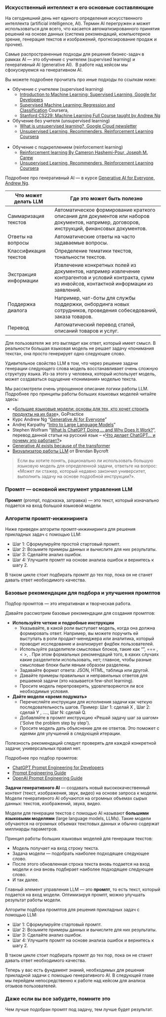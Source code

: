 
### Искусственный интеллект и его основные составляющие

На сегодняшний день нет единого определения искусственного интеллекта (artificial intelligence, AI). Термин AI перегружен и может использоваться для всего, что касается автоматизированного принятия решений на основе данных (система рекомендаций, компьютерное зрение, генерация текстов и изображений, прогнозирование продаж и прочее).

Самые распространенные подходы для решения бизнес-задач в рамках AI — это обучение с учителем (supervised learning) и генеративный AI (generative AI).  В работе над кейсом мы сфокусируемся на генеративном AI. 

Вы можете подробнее прочитать про иные подходы по ссылкам ниже:

- Обучение с учителем (supervised learning)
    - [Introduction to Machine Learning: Supervised Learning, Google for Developers](https://developers.google.com/machine-learning/intro-to-ml/supervised) 
    - [Supervised Machine Learning: Regression and Classification](https://www.coursera.org/learn/machine-learning) Coursera,
    - [Stanford CS229: Machine Learning Full Course taught by Andrew Ng](https://www.youtube.com/playlist?list=PLoROMvodv4rMiGQp3WXShtMGgzqpfVfbU)
- Обучение без учителя (unsupervised learning)
    - [What is unsupervised learning?, Google Cloud newsletter](https://cloud.google.com/discover/what-is-unsupervised-learning#:~:text=Unsupervised%20learning%20in%20artificial%20intelligence,any%20explicit%20guidance%20or%20instruction.)
    - [Unsupervised Learning, Recommenders, Reinforcement Learning Coursera](https://www.coursera.org/learn/unsupervised-learning-recommenders-reinforcement-learning)  
         
- Обучение с подкреплением (reinforcement learning)
    - [Reinforcement learning By Cameron Hashemi-Pour, Joseph M. Carew](https://www.techtarget.com/searchenterpriseai/definition/reinforcement-learning#:~:text=Reinforcement%20learning%20is%20a%20machine,learn%20through%20trial%20and%20error.)
    - [Unsupervised Learning, Recommenders, Reinforcement Learning Coursera](https://www.coursera.org/learn/unsupervised-learning-recommenders-reinforcement-learning)

Подробнее про генеративный AI — в курсе [Generative AI for Everyone, Andrew Ng](https://www.coursera.org/learn/generative-ai-for-everyone?utm_medium=sem&utm_source=gg&utm_campaign=B2C_EMEA_generative-ai-for-everyone_deeplearning-ai_FTCOF_learn_country-multi&campaignid=20801851121&adgroupid=158970719914&device=c&keyword=coursera%20ai%20for%20everyone&matchtype=b&network=g&devicemodel=&adposition=&creativeid=682104215164&hide_mobile_promo&gclid=CjwKCAiAg9urBhB_EiwAgw88mdJiXja1n_UtQ3VsQ_p-pFOJ0EWxqzh713hZH7u7QM0e_nM4Qgxo0hoCm_MQAvD_BwE).



| Что может делать LLM  | Где это может быть полезно                                                                                                                             |
| --------------------- | ------------------------------------------------------------------------------------------------------------------------------------------------------ |
| Саммаризация текстов  | Автоматическое формирование краткого описания для документов или наборов документов, например, договоров, инструкций, финансовых документов.           |
| Ответы на вопросы     | Автоматические ответы на часто задаваемые вопросы.                                                                                                     |
| Классификация текстов | Определение тематики текстов, тональности текстов.                                                                                                     |
| Экстракция информации | Извлечение конкретных полей из документов, например извлечение контрагентов и условий контракта, сумм из инвойсов, контактной информации из заявлений. |
| Поддержка диалога     | Например, чат-боты для службы поддержки, онбординга новых сотрудников, проведения собеседований, заказа товаров.                                       |
| Перевод               | Автоматический перевод статей, описаний товаров и услуг.                                                                                               |

Для пользователя же это выглядит как ответ, который имеет смысл. В реальности большая языковая модель не решает задачу «понимания текста», она просто генерирует одно следующее слово.

Удивительное свойство LLM в том, что через решение задачи генерации следующего слова модель восстанавливает очень сложную структуру языка. Из-за этого у человека, который использует модель, может создаваться ощущение «понимания» моделью текста.

Мы рассмотрели очень упрощенное описание логики работы LLM. Подробнее про принципы работы больших языковых моделей читайте здесь:

- «[Большие языковые модели: основы для тех, кто хочет строить продукты на их базе](https://gopractice.ru/product/large-language-models/)», GoPractice
- Курс Andrew Ng “[Generative AI for Everyone](https://www.deeplearning.ai/courses/generative-ai-for-everyone/)”
- Andrej Karpathy “[Intro to Large Language Models](https://www.youtube.com/watch?v=zjkBMFhNj_g)”
- Stephen Wolfram “[What Is ChatGPT Doing … and Why Does It Work?](https://writings.stephenwolfram.com/2023/02/what-is-chatgpt-doing-and-why-does-it-work/)”, перевод данной статьи на русский язык – «[Что делает ChatGPT… и почему это работает?](https://habr.com/ru/articles/739014/)»
- [Generative AI exists because of the transformer](https://ig.ft.com/generative-ai/)
- [Визуализатор работы LLM](https://bbycroft.net/llm) от Brendan Bycroft


> Если вы хотите понять, рационально ли использовать большую языковую модель для определенной задачи, ответьте на вопрос: 
> «Может ли стажер, который недавно закончил университет, выполнить задачу на основе подробной инструкции?».


### Промпт — основной инструмент управления LLM 
**Промпт** (prompt, подсказка, затравка) — это текст, который изначально подается на вход большой языковой модели.

### Алгоритм промпт-инжиниринга 

Ниже приведен алгоритм промпт-инжиниринга для решения прикладных задач с помощью LLM:

- Шаг 1: Сформулируйте простой стартовый промпт.
- Шаг 2: Возьмите примеры данных и вычислите для них результаты.
- Шаг 3: Сделайте анализ ошибок.
- Шаг 4: Улучшите промпт на основе анализа ошибок и вернитесь к шагу 2.

В таком цикле стоит подбирать промпт до тех пор, пока он не станет давать ответ необходимого качества.

### Базовые рекомендации для подбора и улучшения промптов

Подбор промптов — это итеративная и творческая работа. 

Давайте рассмотрим базовые рекомендации для создания промптов:

- **Используйте четкие и подробные инструкции**
    - Указывайте, в какой роли выступает модель, когда она должна формировать ответ. Например, вы можете поручить ей выступать в роли продакт-менеджера или аналитика, который проводит исследование и анализирует фидбек пользователей.
    - Используйте разделители смысловых блоков, такие как “”, === , < >, <tag> </tag>. При этом формальных рекомендаций того, в каких случаях какие разделители использовать, нет; главное, чтобы разные смысловые блоки были явным образом разделены.
    - Задавайте формат ответа: JSON, HTML, таблица или другой.
    - Давайте примеры правильных и неправильных ответов для решаемой задачи (это называется few-shot learning).
    - Просите модель перепроверять, удовлетворяются ли все необходимые условия.
- **Дайте модели «время подумать»**
    - Перечисляйте инструкции для исполнения задачи как четкую последовательность шагов. Пример: Шаг 1: сделай X , Шаг 2: сделай Y , …., Шаг N: сделай Q. 
    - Добавляйте в промпт инструкцию «Решай задачу шаг за шагом» ('Solve the problem step by step').
    - Просите модель дать объяснение для ее ответов. Это поможет с идеями для улучшений в следующей итерации.

Полезность рекомендаций следует проверять для каждой конкретной задачи; универсальных правил нет.

Подробнее про подбор промптов: 

- [ChatGPT Prompt Engineering for Developers](https://www.deeplearning.ai/short-courses/chatgpt-prompt-engineering-for-developers/)
- [Prompt Engineering Guide](https://www.promptingguide.ai/)
- [OpenAI Prompt Engineering Guide](https://platform.openai.com/docs/guides/prompt-engineering)

**Задачи генеративного AI** — создавать новый высококачественный контент (текст, изображения, звук, видео) на основе запроса к модели. Модели генеративного AI обучаются на огромных объемах сырых данных: текстов, изображений, звука, видео.

Модели для генерации текстов с помощью AI называют **большими языковыми моделями** (large language models, LLMs). Такие модели обучаются на огромных объемах текстовых данных и обычно содержат миллиарды параметров.

Принцип работы больших языковых моделей для генерации текстов:

- Модель получает на вход строку текста.
- Задача модели — подобрать наиболее подходящее следующее слово.
- После этого обновленная строка текста вновь подается на вход модели и она вновь подбирает наиболее подходящее следующее слово.
- И так далее.

Главный элемент управления LLM — это **промпт**, то есть текст, который подается на вход модели. Оптимизируя промпт, можно улучшать результат работы модели. 

Алгоритм подбора промптов для решения прикладных задач с помощью LLM: 

- Шаг 1: Сформулируйте стартовый промпт.
- Шаг 2: Возьмите примеры данных и вычислите для них результаты. 
- Шаг 3: Сделайте анализ ошибок.
- Шаг 4: Улучшите промпт на основе анализа ошибок и вернитесь к шагу 2.

В таком цикле стоит подбирать промпт до тех пор, пока он не станет давать ответ необходимого качества. 

Теперь у вас есть фундамент знаний, необходимых для решения прикладной задачи с помощью генеративного AI. В следующей главе мы перейдем непосредственно к работе над кейсом для анализа отзывов пользователей. 

### Даже если вы все забудете, помните это

Чем лучше подобран промпт под задачу, тем лучше будет результат.